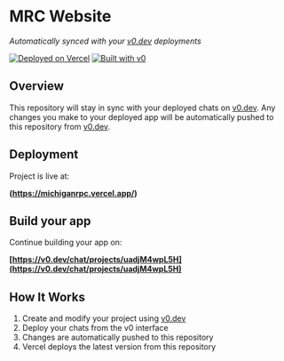 # MRC Website

*Automatically synced with your [v0.dev](https://v0.dev) deployments*

[![Deployed on Vercel](https://img.shields.io/badge/Deployed%20on-Vercel-black?style=for-the-badge&logo=vercel)](https://vercel.com/jeff-browns-projects-f693de37/v0-new-project-uadjm4wpl5h)
[![Built with v0](https://img.shields.io/badge/Built%20with-v0.dev-black?style=for-the-badge)](https://v0.dev/chat/projects/uadjM4wpL5H)

## Overview

This repository will stay in sync with your deployed chats on [v0.dev](https://v0.dev).
Any changes you make to your deployed app will be automatically pushed to this repository from [v0.dev](https://v0.dev).

## Deployment

Project is live at:

**(https://michiganrpc.vercel.app/)**

## Build your app

Continue building your app on:

**[https://v0.dev/chat/projects/uadjM4wpL5H](https://v0.dev/chat/projects/uadjM4wpL5H)**

## How It Works

1. Create and modify your project using [v0.dev](https://v0.dev)
2. Deploy your chats from the v0 interface
3. Changes are automatically pushed to this repository
4. Vercel deploys the latest version from this repository

